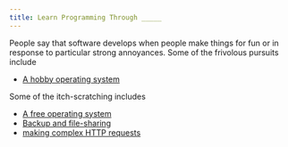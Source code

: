 ```yaml
---
title: Learn Programming Through _____
---
```

People say that software develops when people make things for fun or in
response to particular strong annoyances. Some of the frivolous pursuits
include
* [A hobby operating system](http://en.wikipedia.org/wiki/History_of_Linux#The_creation_of_Linux)

Some of the itch-scratching includes
* [A free operating system](http://www.gnu.org/philosophy/categories.html#TheGNUsystem)
* [Backup and file-sharing](http://en.wikipedia.org/wiki/Dropbox_(service)#History)
* [making complex HTTP requests](http:/python-requests.org)
